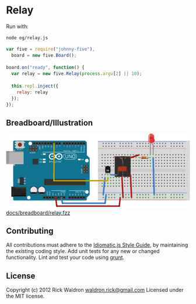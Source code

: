 # Relay

Run with:
```bash
node eg/relay.js
```


```javascript
var five = require("johnny-five"),
  board = new five.Board();

board.on("ready", function() {
  var relay = new five.Relay(process.argv[2] || 10);

  this.repl.inject({
    relay: relay
  });
});
```


## Breadboard/Illustration


![docs/breadboard/relay.png](breadboard/relay.png)
[docs/breadboard/relay.fzz](breadboard/relay.fzz)









## Contributing
All contributions must adhere to the [Idiomatic.js Style Guide](https://github.com/rwldrn/idiomatic.js),
by maintaining the existing coding style. Add unit tests for any new or changed functionality. Lint and test your code using [grunt](https://github.com/cowboy/grunt).

## License
Copyright (c) 2012 Rick Waldron <waldron.rick@gmail.com>
Licensed under the MIT license.
